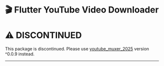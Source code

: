 # 🎬 Flutter YouTube Video Downloader

# ⚠️ DISCONTINUED
This package is discontinued. Please use [youtube_muxer_2025](https://pub.dev/packages/youtube_muxer_2025) version ^0.0.9 instead.

---




